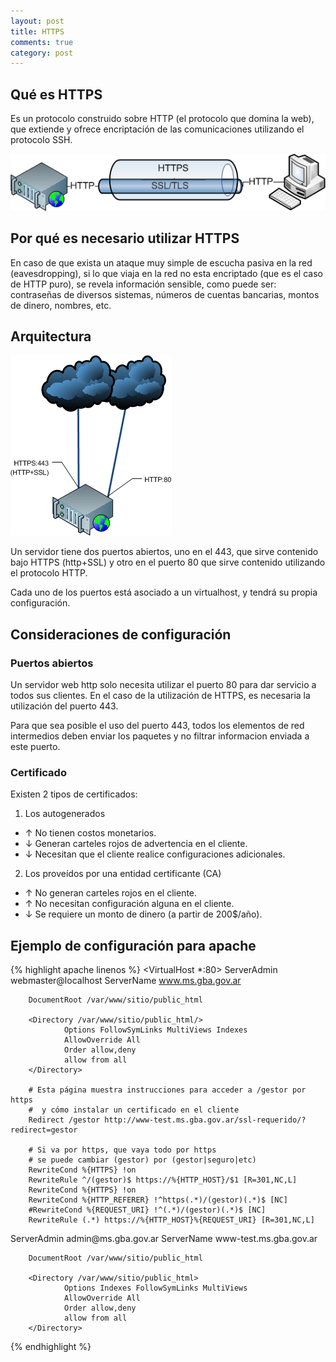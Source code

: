 ```yaml
---
layout: post
title: HTTPS
comments: true
category: post
---
```


## Qué es HTTPS

Es un protocolo construido sobre HTTP (el protocolo que domina la web), que extiende y ofrece encriptación de las comunicaciones utilizando el protocolo SSH.

![HTTPS Tunnel](/public/images/2013-02-25-https-1.png)

## Por qué es necesario utilizar HTTPS

En caso de que exista un ataque muy simple de escucha pasiva en la red (eavesdropping), si lo que viaja en la red no esta encriptado (que es el caso de HTTP puro), se revela información sensible, como puede ser: contraseñas de diversos sistemas, números de cuentas bancarias, montos de dinero, nombres, etc.

## Arquitectura

![Arquitectura](/public/images/2013-02-25-https-2.png)

Un servidor tiene dos puertos abiertos, uno en el 443, que sirve contenido bajo HTTPS (http+SSL) y otro en el puerto 80 que sirve contenido utilizando el protocolo HTTP.

Cada uno de los puertos está asociado a un virtualhost, y tendrá su propia configuración.
 
## Consideraciones de configuración

### Puertos abiertos
Un servidor web http solo necesita utilizar el puerto 80 para dar servicio a todos sus clientes. En el caso de la utilización de HTTPS, es necesaria la utilización del puerto 443.

Para que sea posible el uso del puerto 443, todos los elementos de red intermedios deben enviar los paquetes y no filtrar informacion enviada a este puerto.

### Certificado

Existen 2 tipos de certificados:

1. Los autogenerados
  - ↑ No tienen costos monetarios.
  - ↓ Generan carteles rojos de advertencia en el cliente.
  - ↓ Necesitan que el cliente realice configuraciones adicionales.
2. Los proveídos por una entidad certificante (CA)
  - ↑ No generan carteles rojos en el cliente.
  - ↑ No necesitan configuración alguna en el cliente.
  - ↓ Se requiere un monto de dinero (a partir de 200$/año).


## Ejemplo de configuración para apache

{% highlight apache linenos %}
<VirtualHost *:80>
        ServerAdmin webmaster@localhost
        ServerName www.ms.gba.gov.ar

        DocumentRoot /var/www/sitio/public_html

        <Directory /var/www/sitio/public_html/>
                Options FollowSymLinks MultiViews Indexes
                AllowOverride All
                Order allow,deny
                allow from all
        </Directory>

        # Esta página muestra instrucciones para acceder a /gestor por https
        #  y cómo instalar un certificado en el cliente
        Redirect /gestor http://www-test.ms.gba.gov.ar/ssl-requerido/?redirect=gestor

        # Si va por https, que vaya todo por https
        # se puede cambiar (gestor) por (gestor|seguro|etc)
        RewriteCond %{HTTPS} !on
        RewriteRule ^/(gestor)$ https://%{HTTP_HOST}/$1 [R=301,NC,L]
        RewriteCond %{HTTPS} !on
        RewriteCond %{HTTP_REFERER} !^https(.*)/(gestor)(.*)$ [NC]
        #RewriteCond %{REQUEST_URI} !^(.*)/(gestor)(.*)$ [NC]
        RewriteRule (.*) https://%{HTTP_HOST}%{REQUEST_URI} [R=301,NC,L]
</VirtualHost>

<IfModule mod_ssl.c>
<VirtualHost *:443>
        ServerAdmin admin@ms.gba.gov.ar
        ServerName www-test.ms.gba.gov.ar

        DocumentRoot /var/www/sitio/public_html

        <Directory /var/www/sitio/public_html>
                Options Indexes FollowSymLinks MultiViews
                AllowOverride All
                Order allow,deny
                allow from all
        </Directory>

        

</VirtualHost>
</IfModule>
{% endhighlight %}